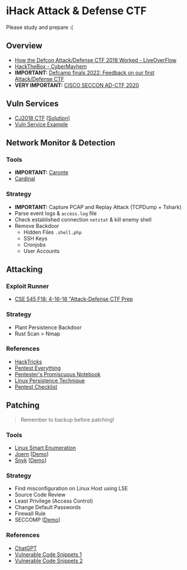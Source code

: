 # iHack Attack & Defense CTF
Please study and prepare :(

## Overview
- [How the Defcon Attack/Defense CTF 2018 Worked - LiveOverFlow](https://www.youtube.com/watch?v=RkaLyji9pNs)
- [HackTheBox - CyberMayhem](https://www.youtube.com/watch?v=XPyp_RP7OMY&list=WL&index=3&t=19s)
- **IMPORTANT:** [Defcamp finals 2022: Feedback on our first Attack/Defense CTF](https://www.riskinsight-wavestone.com/en/2022/11/defcamp-finals-2022-feedback-on-our-first-attack-defense-ctf/)
- **VERY IMPORTANT:** [CISCO SECCON AD-CTF 2020](https://medium.com/csictf/cisco-seccon-2020-ad-ctf-2614b27f387a)

## Vuln Services
- [CJ2018 CTF](https://github.com/farisv/CJ2018-Final-CTF) [[Solution](https://rhamaa.github.io/post/2018/10/17/Cyber-Jawara-2018-Final-Web-Exploitation/)]
- [Vuln Service Example](https://github.com/oldeurope/rwthctf2012/tree/master/services)

## Network Monitor & Detection
### Tools
- **IMPORTANT:** [Caronte](https://github.com/eciavatta/caronte)
- [Cardinal](https://github.com/vidar-team/Cardinal)

### Strategy
- **IMPORTANT:** Capture PCAP and Replay Attack (TCPDump + Tshark)
- Parse event logs & `access.log` file
- Check established connection `netstat` & kill enemy shell
- Remove Backdoor
  - Hidden Files `.shell.php`
  - SSH Keys
  - Cronjobs
  - User Accounts

## Attacking
### Exploit Runner
- [CSE 545 F18: 4-16-18 "Attack-Defense CTF Prep](https://github.com/AchyuthaBharadwaj/PCTF)

### Strategy
- Plant Persistence Backdoor 
- Rust Scan > Nmap

### References
- [HackTricks](https://book.hacktricks.xyz/welcome/readme)
- [Pentest Everything](https://viperone.gitbook.io/pentest-everything/)
- [Pentester's Promiscuous Notebook](https://ppn.snovvcrash.rocks/)
- [Linux Persistence Technique](https://www.linode.com/docs/guides/linux-red-team-persistence-techniques/)
- [Pentest Checklist](https://systemweakness.com/basic-pentesting-cheat-sheet-c43e1647c753)

## Patching
> Remember to backup before patching!
### Tools
- [Linux Smart Enumeration](https://github.com/diego-treitos/linux-smart-enumeration)
- [Joern](https://github.com/joernio/joern) [[Demo](https://www.youtube.com/watch?v=qtGRNb_2Khs)]
- [Snyk](https://github.com/snyk/) [[Demo](https://www.youtube.com/watch?v=tyL3Ouais1c)]

### Strategy
- Find misconfiguration on Linux Host using LSE
- Source Code Review
- Least Privilege (Access Control)
- Change Default Passwords
- Firewall Rule
- SECCOMP [[Demo](https://attackdefense.com/challengedetailsnoauth?cid=1826)]

### References
- [ChatGPT](https://chat.openai.com/chat)
- [Vulnerable Code Snippets 1](https://github.com/snoopysecurity/Vulnerable-Code-Snippets)
- [Vulnerable Code Snippets 2](https://github.com/yeswehack/vulnerable-code-snippets)

